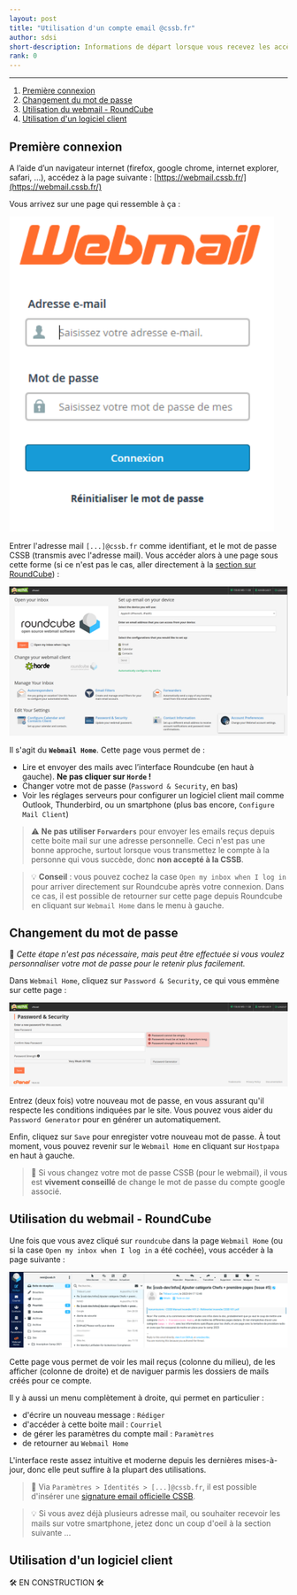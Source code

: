 ```yaml
---
layout: post
title: "Utilisation d'un compte email @cssb.fr"
author: sdsi
short-description: Informations de départ lorsque vous recevez les accès à un compte email [...]@cssb.fr pour des tâches administratives ou d'encadrement.
rank: 0
---
```


----

1. [Première connexion](#première-connexion)
2. [Changement du mot de passe](#changement-du-mot-de-passe)
3. [Utilisation du webmail - RoundCube](#utilisation-du-webmail---roundcube)
4. [Utilisation d'un logiciel client](#utilisation-dun-logiciel-client)


## Première connexion

A l’aide d’un navigateur internet (firefox, google chrome, internet explorer, safari, ...), accédez à la page
suivante : [https://webmail.cssb.fr/](https://webmail.cssb.fr/)

Vous arrivez sur une page qui ressemble à ça :

<img src="../../assets/admin/mail/connexion.png" class="center width-25">

Entrer l'adresse mail `[...]@cssb.fr` comme identifiant, et le mot de passe CSSB (transmis avec l'adresse mail). Vous accéder alors à une page sous cette forme (si ce n'est pas le cas, aller directement à la [section sur RoundCube](#utilisation-du-webmail---roundcube)) :

<img src="../../assets/admin/mail/webmail_home.png" class="center width-90">

Il s'agit du **`Webmail Home`**. Cette page vous permet de :

- Lire et envoyer des mails avec l’interface Roundcube (en haut à gauche). **Ne pas cliquer sur `Horde` !**
- Changer votre mot de passe (`Password & Security`, en bas)
- Voir les réglages serveurs pour configurer un logiciel client mail comme Outlook, Thunderbird, ou un smartphone (plus bas encore, `Configure Mail Client`)

> :warning: **Ne pas utiliser `Forwarders`** pour envoyer les emails reçus depuis cette boite mail sur une adresse personnelle. Ceci n'est pas une bonne approche, surtout lorsque vous transmettez le compte à la personne qui vous succède, donc **non accepté à la CSSB**.

> :bulb: **Conseil** : vous pouvez cochez la case `Open my inbox when I log in` pour arriver directement sur Roundcube
après votre connexion. Dans ce cas, il est possible de retourner sur cette page depuis Roundcube en cliquant
sur `Webmail Home` dans le menu à gauche.

## Changement du mot de passe

:scroll: _Cette étape n'est pas nécessaire, mais peut être effectuée si vous voulez personnaliser votre mot de passe pour le retenir plus facilement._

Dans `Webmail Home`, cliquez sur `Password & Security`, ce qui vous emmène sur cette page :

<img src="../../assets/admin/mail/password.png" class="center width-90">

Entrez (deux fois) votre nouveau mot de passe, en vous assurant qu'il respecte les conditions indiquées par le site. Vous pouvez vous aider du `Password Generator` pour en générer un automatiquement. 

Enfin, cliquez sur `Save` pour enregister votre nouveau mot de passe. À tout moment, vous pouvez revenir sur le `Webmail Home` en cliquant sur `Hostpapa` en haut à gauche.

> :mega: Si vous changez votre mot de passe CSSB (pour le webmail), il vous est **vivement conseillé** de change le mot de passe du compte google associé.

## Utilisation du webmail - RoundCube

Une fois que vous avez cliqué sur `roundcube` dans la page `Webmail Home` (ou si la case `Open my inbox when I log in` a été cochée), vous accéder à la page suivante :

<img src="../../assets/admin/mail/roundcube.png" class="center width-90">

Cette page vous permet de voir les mail reçus (colonne du milieu), de les afficher (colonne de droite) et de naviguer parmis les dossiers de mails créés pour ce compte.

Il y à aussi un menu complètement à droite, qui permet en particulier :

- d'écrire un nouveau message : `Rédiger`
- d'accéder à cette boite mail : `Courriel`
- de gérer les paramètres du compte mail : `Paramètres`
- de retourner au `Webmail Home`

L'interface reste assez intuitive et moderne depuis les dernières mises-à-jour, donc elle peut suffire à la plupart des utilisations.

> :mega: Via `Paramètres > Identités > [...]@cssb.fr`, il est possible d'insérer une [signature email officielle CSSB](./signature.md). 

> :bulb: Si vous avez déjà plusieurs adresse mail, ou souhaiter recevoir les mails sur votre smartphone, jetez donc un coup d'oeil à la section suivante ...

## Utilisation d'un logiciel client

:hammer_and_wrench: EN CONSTRUCTION :hammer_and_wrench:










